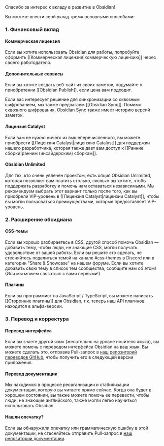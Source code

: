 Спасибо за интерес к вкладу в развитие в Obsidian!

Вы можете внести свой вклад тремя основными способами:

### 1. Финансовый вклад

#### Коммерческая лицензия

Если вы хотите использовать Obsidian для работы, попробуйте оформить [[Коммерческая лицензия|коммерческую лицензию]] через своего работодателя.

#### Дополнительные сервисы

Если вы хотите создать веб-сайт из своих заметок, подумайте о приобретении [[Obsidian Publish]], если цена вам подходит.

Если вас интересует решение для синхронизации со сквозным шифрованием, мы также предлагаем [[Obsidian Sync]]. Помимо сквозного шифрования, Obsidian Sync также имеет историю версий заметок.

#### Лицензия Catalyst

Если вам не нужно ничего из вышеперечисленного, вы можете приобрести [[Лицензия Catalyst|лицензию Catalyst]] для поддержки нашего разработчика, которая также дает вам доступ к [[Ранние сборки|ранним (инсайдерским) сборкам]].

#### Obsidian Unlimited

Для тех, кто очень увлечен проектом, есть опция Obsidian Unlimited, которая позволяет вам платить столько, сколько вы хотите, чтобы поддержать разработку и помочь нам оставаться независимыми. Мы рекомендуем выбрать этот вариант только после того, как вы приобрели VIP-уровень в [[Лицензия Catalyst|лицензии Catalyst]], чтобы вы могли пользоваться преимуществами, которые предоставляет VIP-уровень.

### 2. Расширение обсидиана

#### CSS-темы

Если вы хорошо разбираетесь в CSS, другой способ помочь Obsidian — добавить тему, чтобы люди, не знающие CSS, могли получать удовольствие от вашей работы. Если вы решите это сделать, не стесняйтесь поделиться темой на канале \#css-themes в Discord или в категории "Share & Showcase" на нашем форуме. Если вы хотите добавить свою тему в список тем сообщества, сообщите нам об этом! (Или мы можем связаться с вами первыми!)

#### Плагины

Если вы программист на JavaScript / TypeScript, вы можете написать [[Сторонние плагины]] для Obsidian, т.к. теперь наш API плагинов находится в альфа-версии.

### 3. Перевод и корректура

#### Перевод интерфейса

Если вы знаете другой язык (желательно на уровне носителя языка), вы можете помочь с переводом интерфейса Obsidian на ваш язык. Вы можете сделать это, отправив Pull-запрос в [наш репозиторий переводов GitHub](https://github.com/obsidianmd/obsidian-translations), чтобы получить его в следующей версии приложения.

#### Перевод документации

Мы находимся в процессе реорганизации и стабилизации документации, которую вы читаете прямо сейчас. Когда она будет в хорошем состоянии, вы также можете помочь ее перевести, чтобы люди, не знающие английского, также могли легко научиться использовать Obsidian.

#### Нашли опечатку?

Если вы обнаружили опечатку или грамматическую ошибку в этой документации, не стесняйтесь отправить Pull-запрос в [наш репозитории документации](https://github.com/obsidianmd/obsidian-docs).